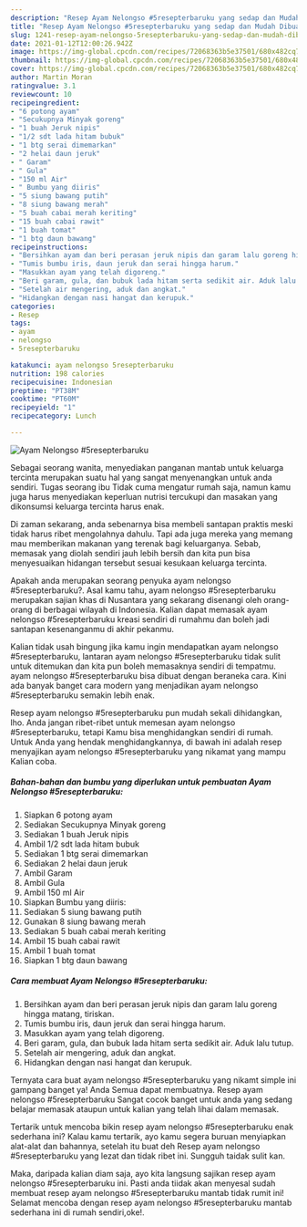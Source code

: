 ```yaml
---
description: "Resep Ayam Nelongso #5resepterbaruku yang sedap dan Mudah Dibuat"
title: "Resep Ayam Nelongso #5resepterbaruku yang sedap dan Mudah Dibuat"
slug: 1241-resep-ayam-nelongso-5resepterbaruku-yang-sedap-dan-mudah-dibuat
date: 2021-01-12T12:00:26.942Z
image: https://img-global.cpcdn.com/recipes/72068363b5e37501/680x482cq70/ayam-nelongso-5resepterbaruku-foto-resep-utama.jpg
thumbnail: https://img-global.cpcdn.com/recipes/72068363b5e37501/680x482cq70/ayam-nelongso-5resepterbaruku-foto-resep-utama.jpg
cover: https://img-global.cpcdn.com/recipes/72068363b5e37501/680x482cq70/ayam-nelongso-5resepterbaruku-foto-resep-utama.jpg
author: Martin Moran
ratingvalue: 3.1
reviewcount: 10
recipeingredient:
- "6 potong ayam"
- "Secukupnya Minyak goreng"
- "1 buah Jeruk nipis"
- "1/2 sdt lada hitam bubuk"
- "1 btg serai dimemarkan"
- "2 helai daun jeruk"
- " Garam"
- " Gula"
- "150 ml Air"
- " Bumbu yang diiris"
- "5 siung bawang putih"
- "8 siung bawang merah"
- "5 buah cabai merah keriting"
- "15 buah cabai rawit"
- "1 buah tomat"
- "1 btg daun bawang"
recipeinstructions:
- "Bersihkan ayam dan beri perasan jeruk nipis dan garam lalu goreng hingga matang, tiriskan."
- "Tumis bumbu iris, daun jeruk dan serai hingga harum."
- "Masukkan ayam yang telah digoreng."
- "Beri garam, gula, dan bubuk lada hitam serta sedikit air. Aduk lalu tutup."
- "Setelah air mengering, aduk dan angkat."
- "Hidangkan dengan nasi hangat dan kerupuk."
categories:
- Resep
tags:
- ayam
- nelongso
- 5resepterbaruku

katakunci: ayam nelongso 5resepterbaruku 
nutrition: 198 calories
recipecuisine: Indonesian
preptime: "PT38M"
cooktime: "PT60M"
recipeyield: "1"
recipecategory: Lunch

---
```



![Ayam Nelongso #5resepterbaruku](https://img-global.cpcdn.com/recipes/72068363b5e37501/680x482cq70/ayam-nelongso-5resepterbaruku-foto-resep-utama.jpg)

Sebagai seorang wanita, menyediakan panganan mantab untuk keluarga tercinta merupakan suatu hal yang sangat menyenangkan untuk anda sendiri. Tugas seorang ibu Tidak cuma mengatur rumah saja, namun kamu juga harus menyediakan keperluan nutrisi tercukupi dan masakan yang dikonsumsi keluarga tercinta harus enak.

Di zaman  sekarang, anda sebenarnya bisa membeli santapan praktis meski tidak harus ribet mengolahnya dahulu. Tapi ada juga mereka yang memang mau memberikan makanan yang terenak bagi keluarganya. Sebab, memasak yang diolah sendiri jauh lebih bersih dan kita pun bisa menyesuaikan hidangan tersebut sesuai kesukaan keluarga tercinta. 



Apakah anda merupakan seorang penyuka ayam nelongso #5resepterbaruku?. Asal kamu tahu, ayam nelongso #5resepterbaruku merupakan sajian khas di Nusantara yang sekarang disenangi oleh orang-orang di berbagai wilayah di Indonesia. Kalian dapat memasak ayam nelongso #5resepterbaruku kreasi sendiri di rumahmu dan boleh jadi santapan kesenanganmu di akhir pekanmu.

Kalian tidak usah bingung jika kamu ingin mendapatkan ayam nelongso #5resepterbaruku, lantaran ayam nelongso #5resepterbaruku tidak sulit untuk ditemukan dan kita pun boleh memasaknya sendiri di tempatmu. ayam nelongso #5resepterbaruku bisa dibuat dengan beraneka cara. Kini ada banyak banget cara modern yang menjadikan ayam nelongso #5resepterbaruku semakin lebih enak.

Resep ayam nelongso #5resepterbaruku pun mudah sekali dihidangkan, lho. Anda jangan ribet-ribet untuk memesan ayam nelongso #5resepterbaruku, tetapi Kamu bisa menghidangkan sendiri di rumah. Untuk Anda yang hendak menghidangkannya, di bawah ini adalah resep menyajikan ayam nelongso #5resepterbaruku yang nikamat yang mampu Kalian coba.

<!--inarticleads1-->

##### Bahan-bahan dan bumbu yang diperlukan untuk pembuatan Ayam Nelongso #5resepterbaruku:

1. Siapkan 6 potong ayam
1. Sediakan Secukupnya Minyak goreng
1. Sediakan 1 buah Jeruk nipis
1. Ambil 1/2 sdt lada hitam bubuk
1. Sediakan 1 btg serai dimemarkan
1. Sediakan 2 helai daun jeruk
1. Ambil  Garam
1. Ambil  Gula
1. Ambil 150 ml Air
1. Siapkan  Bumbu yang diiris:
1. Sediakan 5 siung bawang putih
1. Gunakan 8 siung bawang merah
1. Sediakan 5 buah cabai merah keriting
1. Ambil 15 buah cabai rawit
1. Ambil 1 buah tomat
1. Siapkan 1 btg daun bawang




<!--inarticleads2-->

##### Cara membuat Ayam Nelongso #5resepterbaruku:

1. Bersihkan ayam dan beri perasan jeruk nipis dan garam lalu goreng hingga matang, tiriskan.
1. Tumis bumbu iris, daun jeruk dan serai hingga harum.
1. Masukkan ayam yang telah digoreng.
1. Beri garam, gula, dan bubuk lada hitam serta sedikit air. Aduk lalu tutup.
1. Setelah air mengering, aduk dan angkat.
1. Hidangkan dengan nasi hangat dan kerupuk.




Ternyata cara buat ayam nelongso #5resepterbaruku yang nikamt simple ini gampang banget ya! Anda Semua dapat membuatnya. Resep ayam nelongso #5resepterbaruku Sangat cocok banget untuk anda yang sedang belajar memasak ataupun untuk kalian yang telah lihai dalam memasak.

Tertarik untuk mencoba bikin resep ayam nelongso #5resepterbaruku enak sederhana ini? Kalau kamu tertarik, ayo kamu segera buruan menyiapkan alat-alat dan bahannya, setelah itu buat deh Resep ayam nelongso #5resepterbaruku yang lezat dan tidak ribet ini. Sungguh taidak sulit kan. 

Maka, daripada kalian diam saja, ayo kita langsung sajikan resep ayam nelongso #5resepterbaruku ini. Pasti anda tiidak akan menyesal sudah membuat resep ayam nelongso #5resepterbaruku mantab tidak rumit ini! Selamat mencoba dengan resep ayam nelongso #5resepterbaruku mantab sederhana ini di rumah sendiri,oke!.

